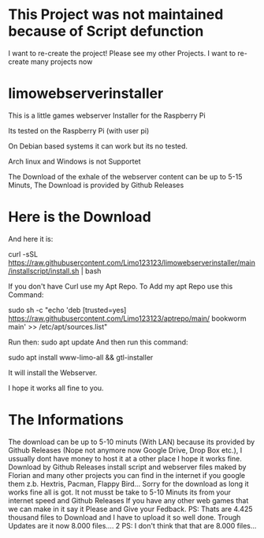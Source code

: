# This Project was not maintained because of Script defunction

I want to re-create the project!
Please see my other Projects.
I want to re-create many projects now

# limowebserverinstaller
This is a little games webserver Installer for the Raspberry Pi

Its tested on the Raspberry Pi (with user pi)

On Debian based systems it can work but its no tested.

Arch linux and Windows is not Supportet

The Download of the exhale of the webserver content can be up to 5-15 Minuts, The Download is provided by Github Releases

# Here is the Download
And here it is:


curl -sSL https://raw.githubusercontent.com/Limo123123/limowebserverinstaller/main/installscript/install.sh | bash


If you don't have Curl use my Apt Repo. To Add my apt Repo use this Command:


sudo sh -c "echo 'deb [trusted=yes] https://raw.githubusercontent.com/Limo123123/aptrepo/main/ bookworm main' >> /etc/apt/sources.list"


Run then: sudo apt update 
And then run this command:


sudo apt install www-limo-all && gtl-installer


It will install the Webserver.

I hope it works all fine to you.

# The Informations
The download can be up to 5-10 minuts (With LAN) because its provided by Github Releases (Nope not anymore now Google Drive, Drop Box etc.), I ussually dont have money to host it at a other place I hope it works fine.
Download by Github Releases
install script and webserver files maked by Florian and many other projects you can find in the internet if you google them z.b. Hextris, Pacman, Flappy Bird...
Sorry for the download as long it works fine all is got. It not musst be take to 5-10 Minuts its from your internet speed and Github Releases
If you have any other web games that we can make in it say it Please and Give your Fedback.
PS: Thats are 4.425 thousand files to Download and I have to upload it so well done.
Trough Updates are it now 8.000 files....
2 PS: I don't think that that are 8.000 files...
